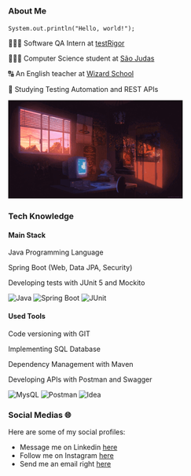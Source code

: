 ### About Me
<code>System.out.println("Hello, world!");</code>

👨🏼‍💻 Software QA Intern at <a href="https://testrigor.com/">testRigor</a>

👨🏻‍🎓 Computer Science student at <a href="https://www.usjt.br/">São Judas</a>

🔠 An English teacher at <a href="https://www.wizard.com.br/">Wizard School</a>

📕 Studying Testing Automation and REST APIs

<img src="image.gif"/>

### Tech Knowledge

#### Main Stack
Java Programming Language

Spring Boot (Web, Data JPA, Security)

Developing tests with JUnit 5 and Mockito

![Java](https://img.shields.io/badge/Java-AA6C66?style=for-the-badge&logo=openjdk&logoColor=white)
![Spring Boot](https://img.shields.io/badge/Spring-983D31.svg?style=for-the-badge&logo=Spring&logoColor=white)
![JUnit](https://img.shields.io/badge/JUnit5-4D2121.svg?style=for-the-badge&logo=JUnit5&logoColor=white)
#### Used Tools
Code versioning with GIT

Implementing SQL Database

Dependency Management with Maven

Developing APIs with Postman and Swagger

![MysQL](https://img.shields.io/badge/MySQL-3a63a0.svg?style=for-the-badge&logo=MySQL&logoColor=white)
![Postman](https://img.shields.io/badge/Postman-3b438b.svg?style=for-the-badge&logo=Postman&logoColor=white)
![Idea](https://img.shields.io/badge/IntelliJ-343265?logo=intellij-idea&logoColor=white&style=for-the-badge)

### Social Medias 🌐
Here are some of my social profiles:
- Message me on Linkedin [here](https://www.linkedin.com/in/pedroxcav/)
- Follow me on Instagram [here](https://www.instagram.com/pedroxcav/)
- Send me an email right [here](mailto:pedroxcav@gmail.com)

